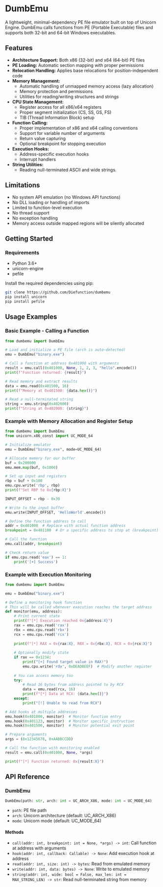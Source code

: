 # DumbEmu
A lightweight, minimal-dependency PE file emulator built on top of Unicorn Engine. DumbEmu calls functions from PE (Portable Executable) files and supports both 32-bit and 64-bit Windows executables.

## Features

- **Architecture Support:** Both x86 (32-bit) and x64 (64-bit) PE files  
- **PE Loading:** Automatic section mapping with proper permissions  
- **Relocation Handling:** Applies base relocations for position-independent code  
- **Memory Management:**  
  - Automatic handling of unmapped memory access (lazy allocation)  
  - Memory protection and permissions  
  - Utilities for reading/writing structures and strings  
- **CPU State Management:**  
  - Register access for all x86/x64 registers  
  - Proper segment initialization (CS, SS, GS, FS)  
  - TIB (Thread Information Block) setup  
- **Function Calling:**  
  - Proper implementation of x86 and x64 calling conventions  
  - Support for variable number of arguments  
  - Return value capturing  
  - Optional breakpoint for stopping execution  
- **Execution Hooks:**  
  - Address-specific execution hooks  
  - Interrupt handlers  
- **String Utilities:**  
  - Reading null-terminated ASCII and wide strings.

## Limitations

- No system API emulation (no Windows API functions)
- No DLL loading or handling of imports
- Limited to function-level execution
- No thread support
- No exception handling
- Memory access outside mapped regions will be silently allocated

## Getting Started

### Requirements

- Python 3.6+
- unicorn-engine
- pefile

Install the required dependencies using pip:

```bash
git clone https://github.com/Diefunction/dumbemu
pip install unicorn
pip install pefile
```

## Usage Examples

### Basic Example - Calling a Function

```python
from dumbemu import DumbEmu

# Load and initialize a PE file (arch is auto-detected)
emu = DumbEmu("binary.exe")

# Call a function at address 0x401000 with arguments
result = emu.call(0x401000, None, 1, 2, 3, "hello".encode())
print(f"Function returned: {result}")

# Read memory and extract results
data = emu.read(0x401500, 16)
print(f"Memory at 0x401500: {data.hex()}")

# Read a null-terminated string
string = emu.string(0x402000)
print(f"String at 0x402000: {string}")
```

### Example with Memory Allocation and Register Setup

```python
from dumbemu import DumbEmu
from unicorn.x86_const import UC_MODE_64

# Initialize emulator
emu = DumbEmu("binary.exe", mode=UC_MODE_64)

# Allocate memory for our buffer
buf = 0x200000
emu.mem.map(buf, 0x1000)

# Set up input and registers
rbp = buf + 0x100
emu.cpu.write('rbp', rbp)
print(f"Set RBP to 0x{rbp:X}")

INPUT_OFFSET = rbp - 0x39

# Write to the input buffer
emu.write(INPUT_OFFSET, 'HelloWorld'.encode())

# Define the function address to call
addr = 0x401000  # Replace with actual function address
breakpoint = 0x401100  # Or a specific address to stop at (breakpoint)

# Call the function
emu.call(addr, breakpoint)

# Check return value
if emu.cpu.read('eax') == 1:
    print('[+] Success')
```

### Example with Execution Monitoring

```python
from dumbemu import DumbEmu

emu = DumbEmu("binary.exe")

# Define a monitoring hook function
# This will be called whenever execution reaches the target address
def monitor(emu, address):
    # Print current state
    print(f"[*] Execution reached 0x{address:X}")
    rax = emu.cpu.read('rax')
    rbx = emu.cpu.read('rbx')
    rcx = emu.cpu.read('rcx')
    
    print(f"[*] RAX = 0x{rax:X}, RBX = 0x{rbx:X}, RCX = 0x{rcx:X}")
    
    # Optionally modify state
    if rax == 0x1234:
        print("[+] Found target value in RAX!")
        emu.cpu.write('rdx', 0xDEADBEEF)  # Modify another register
    
    # You can access memory too
    try:
        # Read 16 bytes from address pointed to by RCX
        data = emu.read(rcx, 16)
        print(f"[*] Data at RCX: {data.hex()}")
    except:
        print("[!] Unable to read from RCX")

# Add hooks at multiple addresses
emu.hook(0x401000, monitor)  # Monitor function entry
emu.hook(0x401123, monitor)  # Monitor specific instruction
emu.hook(0x401500, monitor)  # Monitor potential exit point

# Prepare arguments
args = (0x12345678, 0xAABBCCDD)

# Call the function with monitoring enabled
result = emu.call(0x401000, None, *args)

print(f"[*] Function returned: 0x{result:X}")
```

## API Reference

### DumbEmu

```python
DumbEmu(path: str, arch: int = UC_ARCH_X86, mode: int = UC_MODE_64)
```

- `path`: PE file path
- `arch`: Unicorn architecture (default: UC_ARCH_X86)
- `mode`: Unicorn mode (default: UC_MODE_64)

#### Methods

- `call(addr: int, breakpoint: int = None, *args) -> int`: Call function at address with arguments
- `hook(addr: int, callback: Callable) -> None`: Add execution hook at address
- `read(addr: int, size: int) -> bytes`: Read from emulated memory
- `write(addr: int, data: bytes) -> None`: Write to emulated memory
- `string(addr: int, wide: bool = False, max_len: int = MAX_STRING_LEN) -> str`: Read null-terminated string from memory

